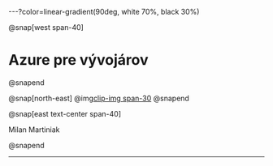 ---?color=linear-gradient(90deg, white 70%, black 30%)

@snap[west span-40]
# Azure pre vývojárov
@snapend

@snap[north-east]
@img[clip-img span-30](AzureForDevelopers/assets/img/avatar.jpg)
@snapend

@snap[east text-center span-40]

Milan Martiniak

@snapend

---
